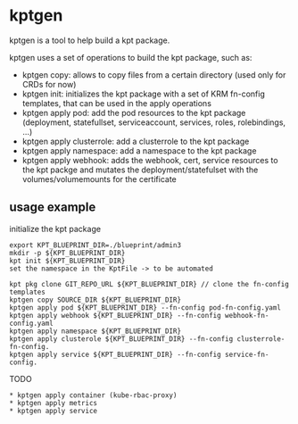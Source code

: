 # kptgen

kptgen is a tool to help build a kpt package. 

kptgen uses a set of operations to build the kpt package, such as:
- kptgen copy: allows to copy files from a certain directory (used only for CRDs for now)
- kptgen init: initializes the kpt package with a set of KRM fn-config templates, that can be used in the apply operations
- kptgen apply pod: add the pod resources to the kpt package (deployment, statefullset, serviceaccount, services, roles, rolebindings, ...)
- kptgen apply clusterrole: add a clusterrole to the kpt package
- kptgen apply namespace: add a namespace to the kpt package
- kptgen apply webhook: adds the webhook, cert, service resources to the kpt packge and mutates the deployment/statefulset with the volumes/volumemounts for the certificate

## usage example

initialize the kpt package

```
export KPT_BLUEPRINT_DIR=./blueprint/admin3
mkdir -p ${KPT_BLUEPRINT_DIR}
kpt init ${KPT_BLUEPRINT_DIR}
set the namespace in the KptFile -> to be automated
```

```
kpt pkg clone GIT_REPO_URL ${KPT_BLUEPRINT_DIR} // clone the fn-config templates
kptgen copy SOURCE_DIR ${KPT_BLUEPRINT_DIR}
kptgen apply pod ${KPT_BLUEPRINT_DIR} --fn-config pod-fn-config.yaml
kptgen apply webhook ${KPT_BLUEPRINT_DIR} --fn-config webhook-fn-config.yaml
kptgen apply namespace ${KPT_BLUEPRINT_DIR}
kptgen apply clusterole ${KPT_BLUEPRINT_DIR} --fn-config clusterrole-fn-config.
kptgen apply service ${KPT_BLUEPRINT_DIR} --fn-config service-fn-config.
```

TODO

```
* kptgen apply container (kube-rbac-proxy)
* kptgen apply metrics
* kptgen apply service
```